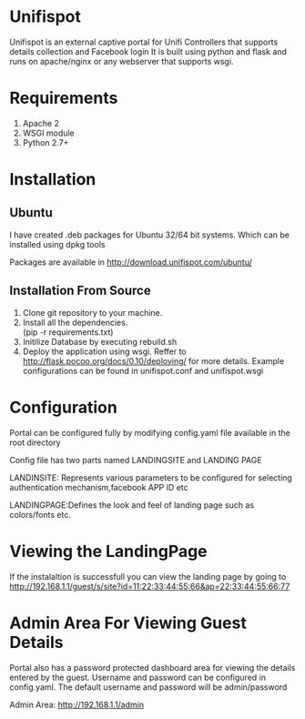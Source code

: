 # Unifispot

Unifispot is an external captive portal for Unifi Controllers that supports details collection and Facebook login
It is built using python and flask and runs on apache/nginx or any webserver that supports wsgi.


Requirements
============
1. Apache 2
2. WSGI module
3. Python 2.7+

Installation
============

Ubuntu
------
I have created .deb packages for Ubuntu 32/64 bit systems. Which can be installed using dpkg tools 

Packages are available in http://download.unifispot.com/ubuntu/


Installation From Source
-------------------
1. Clone git repository to your machine.
2. Install all the dependencies.  
(pip -r requirements.txt)
3. Initilize Database by executing rebuild.sh
4. Deploy the application using wsgi. Reffer to http://flask.pocoo.org/docs/0.10/deploying/ for more details.
   Example configurations can be found in unifispot.conf and unifispot.wsgi



Configuration
=============
Portal can be configured fully by modifying config.yaml file available in the root directory

Config file has two parts named LANDINGSITE and LANDING PAGE

LANDINSITE: Represents various parameters to be configured for selecting authentication mechanism,facebook APP ID etc

LANDINGPAGE:Defines the look and feel of landing page such as colors/fonts etc.


Viewing the LandingPage
=======================
If the instalaltion is successfull you can view the landing page by going to http://192.168.1.1/guest/s/site?id=11:22:33:44:55:66&ap=22:33:44:55:66:77

Admin Area For Viewing Guest Details
=======================
Portal also has a password protected dashboard area for viewing the details entered by the guest.
Username and password can be configured in config.yaml. The default username and password will be admin/password

Admin Area: http://192.168.1.1/admin



